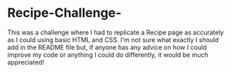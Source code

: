 # Recipe-Challenge- 
This was a challenge where I had to replicate a Recipe page as accurately as I could using basic HTML and CSS. I'm not sure what exactly I should add in the README file but, if anyone has any advice on how I could improve my code or anything I could do differently, it would be much appreciated!
